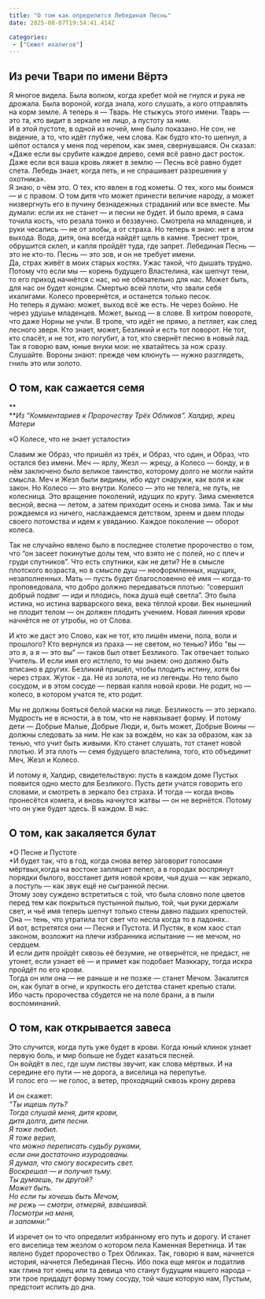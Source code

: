 ```yaml
---
title: "О том как определится Лебединая Песнь"
date: 2025-08-07T19:54:41.414Z

categories:
 - ["Сюжет ихалигов"]
---
```


Из речи Твари по имени Вёртэ
----------------------------

Я многое видела. Была волком, когда хребет мой не гнулся и рука не
дрожала. Была вороной, когда знала, кого слушать, а кого отправлять на
корм земле. А теперь я — Тварь. Не стыжусь этого имени. Тварь — это та,
кто видит в зеркале не лицо, а пустоту за ним.  
И в этой пустоте, в одной из ночей, мне было показано. Не сон, не
видение, а то, что идёт глубже, чем слова. Как будто кто-то шепнул, а
шёпот остался у меня под черепом, как змея, свернувшаяся. Он сказал:
«Даже если вы срубите каждое дерево, семя всё равно даст росток. Даже
если вся ваша кровь ляжет в землю — Песнь всё равно будет спета. Лебедь
знает, когда петь, и не спрашивает разрешения у охотника».  
Я знаю, о чём это. О тех, кто явлен в год кометы. О тех, кого мы боимся
— и с правом. О том дитя что может принести величие народу, а может
низвергнуть его в пучину безнадежных страданий или все вместе. Мы
думали: если их не станет — и песни не будет. И было время, я сама
точила кость, что резала тонко и беззвучно. Смотрела на младенцев, и
руки чесались — не от злобы, а от страха. Но теперь я знаю: нет в этом
выхода. Вода, дитя, она всегда найдёт щель в камне. Треснет трон,
обрушится склеп, и капля пройдёт туда, где запрет. Лебединая Песнь — это
не кто-то. Песнь — это зов, и он не требует имени.  
Да, страх живёт в моих старых костях. Ужас такой, что дышать трудно.
Потому что если мы — корень будущего Властелина, как шепчут тени, то его
приход начнётся с нас, но не обязательно для нас. Может быть, для нас он
будет концом. Смертью всей плоти, что звали себя ихалигами. Колесо
провернётся, и останется только песок.  
Но теперь я думаю: может, выход всё же есть. Не через бойню. Не через
удушье младенцев. Может, выход — в слове. В хитром повороте, что даже
Норны не учли. В тропе, что идёт не прямо, а петляет, как след лесного
зверя. Кто знает, может, Безликий и есть тот поворот. Не тот, кто
спасёт, и не тот, кто погубит, а тот, кто свернёт песню в новый лад.  
Так я говорю вам, юные внуки мои: не хватайтесь за нож сразу. Слушайте.
Вороны знают: прежде чем клюнуть — нужно разглядеть, гниль это или
золото.

О том, как сажается семя
------------------------

**  
***Из “Комментариев к Пророчеству Трёх Обликов”. Халдир, жрец Матери*

«О Колесе, что не знает усталости»

Славим же Образ, что пришёл из трёх, и Образ, что один, и Образ, что
остался без имени. Меч — ярлу, Жезл — жрецу, а Колесо — бонду, и в нём
заключено было великое таинство, которому долго не могли найти смысла.
Меч и Жезл были видимы, ибо идут снаружи, как воля и как закон. Но
Колесо — это внутри. Колесо — это не телега, не путь, не колесница. Это
вращение поколений, идущих по кругу. Зима сменяется весной, весна —
летом, а затем приходит осень и снова зима. Так и мы рождаемся из
ничего, наслаждаемся детством, зреем и даем плоды своего потомства и
идем к увяданию. Каждое поколение — оборот колеса.

Так не случайно явлено было в последнее столетие пророчество о том, что
“он засеет покинутые долы тем, что взято не с полей, но с плеч и груди
спутников”. Что есть спутники, как не дети? Не в смысле плотского
возраста, но в смысле душ — неоформленных, ищущих, незаполненных. Мать —
пусть будет благословенно её имя — когда-то проповедовала, что добро
должно передаваться плотью: “совершил добрый подвиг — иди и плодись,
пока душа ещё светла”. Это была истина, но истина варварского века, века
тёплой крови. Век нынешний не плодит телом — он должен плодить учением.
Новая линния крови начнётся не от утробы, но от Слова.

И кто же даст это Слово, как не тот, кто лишён имени, пола, воли и
прошлого? Кто вернулся из праха — не светом, но тенью? Ибо “вы — это я,
а я — это вы” — таков был ответ Безликого. Так отвечает только Учитель.
И если имя его истлело, то мы знаем: оно должно быть вписано в других.
Безликий пришёл, чтобы плодить истину, хотя бы через страх. Жуток - да.
Не из золота, не из легенды. Но тело было сосудом, и в этом сосуде —
первая капля новой крови. Не родит, но — колесо, в котором учатся те,
кто родит.

Мы не должны бояться белой маски на лице. Безликость — это зеркало.
Мудрость не в ясности, а в том, что не навязывает форму. И потому дети —
Добрые Малые, Добрые Люди, и, быть может, Добрые Воины — должны
следовать за ним. Не как за вождём, но как за образом, как за тенью, что
учит быть живыми. Кто станет слушать, тот станет новой плотью. И эта
плоть — семя будущего властелина, того, кто объединит Меч, Жезл и
Колесо.

И потому я, Халдир, свидетельствую: пусть в каждом доме Пустых появится
одно место для Безликого. Пусть дети учатся говорить его словами, и
смотреть в зеркало без страха. И тогда — когда вновь пронесётся комета,
и вновь начнутся жатвы — он не вернётся. Потому что он уже будет здесь.
В каждом. В нас.

О том, как закаляется булат 
---------------------------

*О Песне и Пустоте  
*И будет так, что в год, когда снова ветер заговорит голосами
мёртвых,когда на востоке запляшет пепел, а в городах воспрянут порядки
былого, восстанет дитя новой крови, чья душа — как зеркало, а поступь —
как звук ещё не сыгранной песни.  
Этому зову суждено встретиться с той, что была словно поле цветов перед
тем как покрыться пустынной пылью, той, чьи руки держали свет, и чьё имя
теперь шепчут только стены давно падших крепостей. Она — тень, что
утратила тот свет что несла когда то в ладонях..  
И вот, встретятся они — Песня и Пустота. И Пустяк, в ком хаос стал
законом, возложит на плечи избранника испытание — не мечом, но
сердцем.  
И если дитя пройдёт сквозь её безумие, не отвернётся, не предаст, не
утонет, если узнает её — и примет как подобает Маэккару, тогда искра
пройдёт по его крови.  
Тогда он или она — не раньше и не позже — станет Мечом. Закалится он,
как булат в огне, и хрупкость его детства станет крепью стали.  
Ибо часть пророчества сбудется не на поле брани, а в пыли воспоминаний.

О том, как открывается завеса
-----------------------------

Это случится, когда путь уже будет в крови. Когда юный клинок узнает
первую боль, и мир больше не будет казаться песней.  
Он войдёт в лес, где шум листвы звучит, как слова мёртвых. И на середине
его пути — не дорога, а виселица на перепутье.  
И голос его — не голос, а ветер, проходящий сквозь крону дерева

И он скажет:  
*“Ты ищешь путь?  
Тогда слушай меня, дитя крови,  
дитя долга, дитя песни.  
Я тоже любил.  
Я тоже верил,  
что можно переписать судьбу руками,  
если они достаточно изуродованы.  
Я думал, что смогу воскресить свет.  
Воскрешал — и получил тьму.  
Ты думаешь, ты другой?  
Может быть.  
Но если ты хочешь быть Мечом,  
не режь — смотри, отмеряй, взвешивай.  
Посмотри на меня,  
и запомни:”*

И изречет он то что определит избранному его путь и дорогу. И станет его
виселица тем жезлом о котором пела Каменная Веретница. И так явлено
будет пророчество о Трех Обликах. Так, говорю я вам, начнется история,
начнется Лебединая Песнь. Ибо пока еще мягок и податлив как глина тот
юнец или та девица что станут будущим нашего народа – эти трое придадут
форму тому сосуду, той чаше которую нам, Пустым, предстоит испить до
дна.
